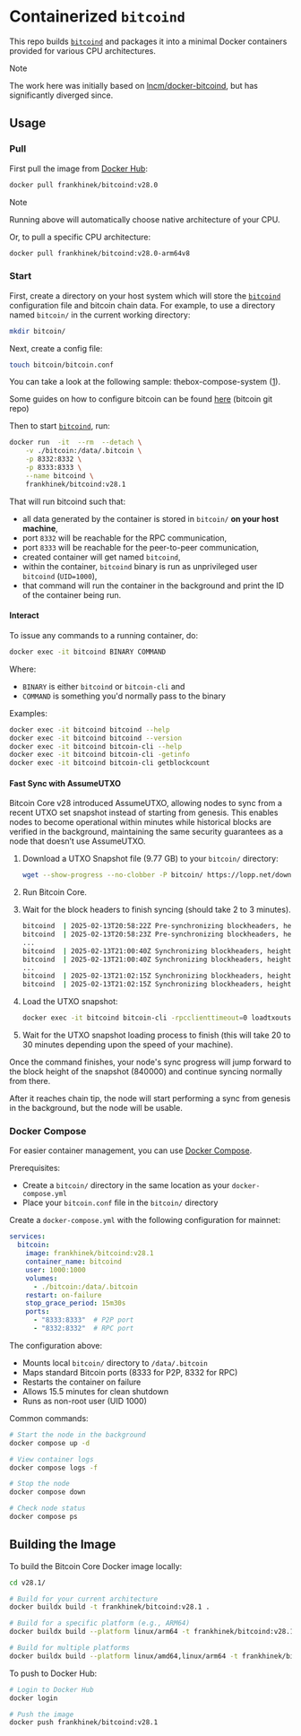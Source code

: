 # Containerized `bitcoind`

This repo builds [`bitcoind`] and packages it into a minimal Docker containers
provided for various CPU architectures.

> [!NOTE]
> The work here was initially based on
[lncm/docker-bitcoind](https://github.com/lncm/docker-bitcoind), but has
significantly diverged since.

## Usage

### Pull

First pull the image from [Docker Hub]:

```bash
docker pull frankhinek/bitcoind:v28.0
```

> [!NOTE] 
> Running above will automatically choose native architecture of your CPU.

Or, to pull a specific CPU architecture:

```bash
docker pull frankhinek/bitcoind:v28.0-arm64v8
``` 

### Start

First, create a directory on your host system which will store the [`bitcoind`]
configuration file and bitcoin chain data. For example, to use a directory
named `bitcoin/` in the current working directory:

```sh
mkdir bitcoin/
```

Next, create a config file:

```sh
touch bitcoin/bitcoin.conf
```

You can take a look at the following sample: thebox-compose-system ([1](https://github.com/lncm/thebox-compose-system/blob/master/bitcoin/bitcoin.conf)).

Some guides on how to configure bitcoin can be found [here](https://github.com/bitcoin/bitcoin/blob/master/doc/bitcoin-conf.md) (bitcoin git repo)

Then to start [`bitcoind`], run:

```bash
docker run  -it  --rm  --detach \
    -v ./bitcoin:/data/.bitcoin \
    -p 8332:8332 \
    -p 8333:8333 \
    --name bitcoind \
    frankhinek/bitcoind:v28.1
```

That will run bitcoind such that:

* all data generated by the container is stored in `bitcoin/` **on your host machine**,
* port `8332` will be reachable for the RPC communication,
* port `8333` will be reachable for the peer-to-peer communication,
* created container will get named `bitcoind`,
* within the container, `bitcoind` binary is run as unprivileged user `bitcoind` (`UID=1000`),
* that command will run the container in the background and print the ID of the container being run.

#### Interact

To issue any commands to a running container, do:

```bash
docker exec -it bitcoind BINARY COMMAND
```

Where:
* `BINARY` is either `bitcoind` or `bitcoin-cli` and
* `COMMAND` is something you'd normally pass to the binary   

Examples:

```bash
docker exec -it bitcoind bitcoind --help
docker exec -it bitcoind bitcoind --version
docker exec -it bitcoind bitcoin-cli --help
docker exec -it bitcoind bitcoin-cli -getinfo
docker exec -it bitcoind bitcoin-cli getblockcount
```

#### Fast Sync with AssumeUTXO

Bitcoin Core v28 introduced AssumeUTXO, allowing nodes to sync from a recent
UTXO set snapshot instead of starting from genesis. This enables nodes to become
operational within minutes while historical blocks are verified in the
background, maintaining the same security guarantees as a node that doesn’t use
AssumeUTXO.

1. Download a UTXO Snapshot file (9.77 GB) to your `bitcoin/` directory:

   ```sh
   wget --show-progress --no-clobber -P bitcoin/ https://lopp.net/download/utxo-snapshot-height-840000.dat
   ```

1. Run Bitcoin Core.

1. Wait for the block headers to finish syncing (should take 2 to 3 minutes).

    ```sh
    bitcoind  | 2025-02-13T20:58:22Z Pre-synchronizing blockheaders, height: 2000 (~0.24%)
    bitcoind  | 2025-02-13T20:58:23Z Pre-synchronizing blockheaders, height: 4000 (~0.47%)
    ...
    bitcoind  | 2025-02-13T21:00:40Z Synchronizing blockheaders, height: 1379 (~0.16%)
    bitcoind  | 2025-02-13T21:00:40Z Synchronizing blockheaders, height: 3379 (~0.40%)
    ...
    bitcoind  | 2025-02-13T21:02:15Z Synchronizing blockheaders, height: 882000 (~99.82%)
    bitcoind  | 2025-02-13T21:02:15Z Synchronizing blockheaders, height: 883631 (~100.00%)
    ```

1. Load the UTXO snapshot:
    ```sh
    docker exec -it bitcoind bitcoin-cli -rpcclienttimeout=0 loadtxoutset /data/.bitcoin/utxo-snapshot-height-840000.dat
    ```

1. Wait for the UTXO snapshot loading process to finish (this will take 20 to 30
   minutes depending upon the speed of your machine).

Once the command finishes, your node's sync progress will jump forward to the
block height of the snapshot (840000) and continue syncing normally from there.

After it reaches chain tip, the node will start performing a sync from genesis
in the background, but the node will be usable.

### Docker Compose

For easier container management, you can use [Docker Compose].

Prerequisites:

- Create a `bitcoin/` directory in the same location as your `docker-compose.yml`
- Place your `bitcoin.conf` file in the `bitcoin/` directory

Create a `docker-compose.yml` with the following configuration for mainnet:

```yaml
services:
  bitcoin:
    image: frankhinek/bitcoind:v28.1
    container_name: bitcoind
    user: 1000:1000
    volumes:
      - ./bitcoin:/data/.bitcoin
    restart: on-failure
    stop_grace_period: 15m30s
    ports:
      - "8333:8333"  # P2P port
      - "8332:8332"  # RPC port
```

The configuration above:

- Mounts local `bitcoin/` directory to `/data/.bitcoin`
- Maps standard Bitcoin ports (8333 for P2P, 8332 for RPC)
- Restarts the container on failure
- Allows 15.5 minutes for clean shutdown
- Runs as non-root user (UID 1000)

Common commands:

```sh
# Start the node in the background
docker compose up -d

# View container logs
docker compose logs -f

# Stop the node
docker compose down

# Check node status
docker compose ps
```

## Building the Image

To build the Bitcoin Core Docker image locally:

```sh
cd v28.1/

# Build for your current architecture
docker buildx build -t frankhinek/bitcoind:v28.1 .

# Build for a specific platform (e.g., ARM64)
docker buildx build --platform linux/arm64 -t frankhinek/bitcoind:v28.1 .

# Build for multiple platforms
docker buildx build --platform linux/amd64,linux/arm64 -t frankhinek/bitcoind:v28.1 .
```

To push to Docker Hub:

```sh
# Login to Docker Hub
docker login

# Push the image
docker push frankhinek/bitcoind:v28.1
```

[`bitcoind`]: https://github.com/bitcoin/bitcoin
[Docker Compose]: https://docs.docker.com/compose/
[Docker Hub]: https://hub.docker.com/r/frankhinek/bitcoind